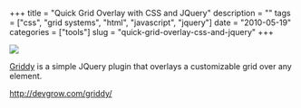 +++
title = "Quick Grid Overlay with CSS and JQuery"
description = ""
tags = ["css", "grid systems", "html", "javascript", "jquery"]
date = "2010-05-19"
categories = ["tools"]
slug = "quick-grid-overlay-css-and-jquery"
+++


<div class="tool-screenshot mb1"><a href="http://devgrow.com/griddy/"><img id="bluga-thumbnail-2751" class="bluga-thumbnail custom" src="//media.konigi.com/bluga/
wt52304326a7297_custom.jpg"/></a></div><p><a href="http://devgrow.com/griddy/">Griddy</a> is a simple JQuery plugin that overlays a customizable grid over any element.</p>

  
<p><a href="http://devgrow.com/griddy/">http://devgrow.com/griddy/</a></p>
      

